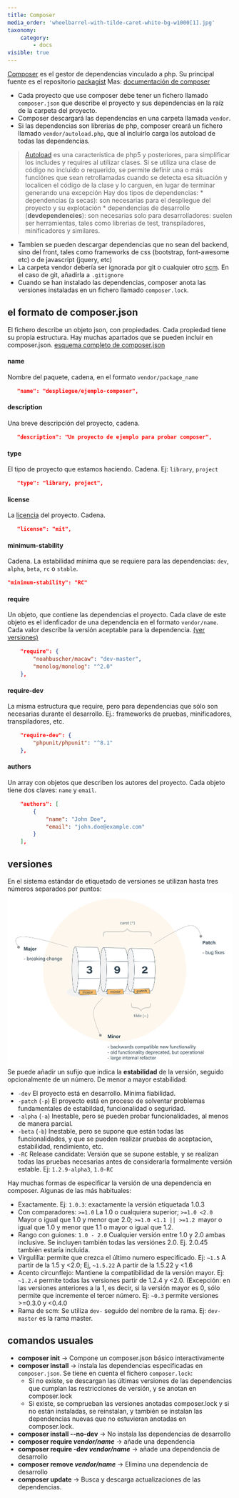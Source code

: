 ```yaml
---
title: Composer
media_order: 'wheelbarrel-with-tilde-caret-white-bg-w1000[1].jpg'
taxonomy:
    category:
        - docs
visible: true
---
```


[Composer](https://getcomposer.org) es el gestor de dependencias vinculado a php. Su principal fuente es el repositorio [packagist](https://packagist.org/)
Mas: [documentación de composer](https://getcomposer.org/doc/)

* Cada proyecto que use composer debe tener un fichero llamado `composer.json` que describe el proyecto y sus dependencias en la raíz de la carpeta del proyecto.
* Composer descargará las dependencias en una carpeta llamada  `vendor`.
* Si las dependencias son librerias de php, composer creará un fichero llamado `vendor/autoload.php`, que al incluirlo carga los autoload de todas las dependencias.
> [Autoload](https://developer.hyvor.com/php/autoload-classes-namespaces) es una característica de php5 y posteriores, para simplificar los includes y requires al utilizar clases.
> Si se utiliza una clase de código no incluido o requerido, se permite definir una o más funciónes que sean retrollamadas cuando se detecta esa situación y
> localicen el código de la clase y lo carguen, en lugar de terminar generando una excepción
Hay dos tipos de dependencias:
    * dependencias (a secas): son necesarias para el despliegue del proyecto y su explotación
    * dependencias de desarrollo (**devdependencies**): son necesarias solo para desarrolladores: suelen ser herramientas, tales como librerias de test, transpiladores, minificadores y similares.
* Tambien se pueden descargar dependencias que no sean del backend, sino del front, tales como frameworks de css (bootstrap, font-awesome etc) o de javascript (jquery, etc)
* La carpeta vendor debería ser ignorada por git o cualquier otro <abbr title="source code manager">scm</abbr>. En el caso de git, añadirla a `.gitignore`
* Cuando se han instalado las dependencias, composer anota las versiones instaladas en un fichero llamado `composer.lock`.

## el formato de composer.json
El fichero describe un objeto json, con propiedades. Cada propiedad tiene su propia estructura. Hay muchas apartados que se pueden incluir en composer.json. [esquema completo de composer.json](https://getcomposer.org/doc/04-schema.md)

#### name
Nombre del paquete, cadena, en el formato `vendor/package_name`
```json
   "name": "despliegue/ejemplo-composer",
```

#### description
Una breve descripción del proyecto, cadena.
```json
   "description": "Un proyecto de ejemplo para probar composer",
```
#### type
El tipo de proyecto que estamos haciendo. Cadena. Ej: `library`, `project`
```json
   "type": "library, project",
```
#### license
La [licencia](https://spdx.org/licenses/) del proyecto. Cadena.
```json   
   "license": "mit",
```

#### minimum-stability
Cadena. La estabilidad mínima que se requiere para las dependencias: `dev`, `alpha`, `beta`, `rc` o `stable`.
```json
"minimum-stability": "RC"
```

#### require
Un objeto, que contiene las dependencias el proyecto. Cada clave de este objeto es el idenficador de una dependencia en el formato `vendor/name`. Cada valor describe la versión aceptable para la dependencia. [(ver versiones)](Versiones)
```json
    "require": {
        "noahbuscher/macaw": "dev-master",
        "monolog/monolog": "^2.0"
    },
```

#### require-dev
La misma estructura que require, pero para dependencias que sólo son necesarias durante el desarrollo. Ej.: frameworks de pruebas, minificadores, transpiladores, etc.
```json
    "require-dev": {
        "phpunit/phpunit": "^8.1"
    },
```
#### authors
Un array con objetos que describen los autores del proyecto. Cada objeto tiene dos claves: `name` y `email`.
```json
    "authors": [
        {
            "name": "John Doe",
            "email": "john.doe@example.com"
        }
    ],
```

## versiones

En el sistema estándar de etiquetado de versiones se utilizan hasta tres números separados por puntos:
![Standard version system](wheelbarrel-with-tilde-caret-white-bg-w1000%5B1%5D.jpg)
Se puede añadir un sufijo que indica la **estabilidad** de la versión, seguido opcionalmente de un número. De menor a mayor estabilidad:
* `-dev` El proyecto está en desarrollo. Mínima fiabilidad.
* `-patch` (`-p`) El proyecto está en proceso de solventar problemas fundamentales de estabildad, funcionalidad o seguridad.
* `-alpha` (`-a`) Inestable, pero se pueden probar funcionalidades, al menos de manera parcial.
* `-beta` (`-b`) Inestable, pero se supone que están todas las funcionalidades, y que se pueden realizar pruebas de aceptacion, estabilidad, rendimiento, etc.
* `-RC` Release candidate: Versión que se supone estable, y se realizan todas las pruebas necesarias antes de considerarla formalmente versión estable.
Ej: `1.2.9-alpha3`, `1.0-RC`

Hay muchas formas de especificar la versión de una dependencia en composer. Algunas de las más habituales:
* Exactamente. Ej: `1.0.3`: exactamente la versión etiquetada 1.0.3
* Con comparadores: `>=1.0` La 1.0 o cualquiera superior; `>=1.0 <2.0` Mayor o igual que 1.0 y menor que 2.0; `>=1.0 <1.1 || >=1.2 `mayor o igual que 1.0 y menor que 1.1 o mayor o igual que 1.2.
* Rango con guiones: `1.0 - 2.0` Cualquier versión entre 1.0 y 2.0 ambas inclusive. Se incluyen también todas las versiónes 2.0. Ej. 2.0.45 también estaría incluida.
* Virgulilla: permite que crezca el último numero especificado. Ej: `~1.5` A partir de la 1.5 y <2.0; Ej, `~1.5.22` A partir de la 1.5.22 y <1.6
* Acento circunflejo: Mantiene la compatibilidad de la versión mayor. Ej: `~1.2.4` permite todas las versiones partir de 1.2.4 y <2.0. (Excepción: en las versiones anteriores a la 1, es decir, si la versión mayor es 0, sólo permite que incremente el tercer número. Ej: `~0.3` permite versiones >=0.3.0 y <0.4.0
* Rama de scm: Se utiliza `dev-` seguido del nombre de la rama. Ej: `dev-master` es la rama master.

## comandos usuales

* **composer init** → Compone un composer.json básico interactivamente
* **composer install** → instala las dependencias especificadas en `composer.json`. Se tiene en cuenta el fichero `composer.lock`:
    * Si no existe, se descargan las últimas versiones de las dependencias que cumplan las restricciones de versión, y se anotan en composer.lock
    * Si existe, se comprueban las versiones anotadas composer.lock y si no están instaladas, se reinstalan, y también se instalan las dependencias nuevas que no estuvieran anotadas en composer.lock.
* **composer install --no-dev** → No instala las dependencias de desarrollo
* **composer require _vendor/name_** → añade una dependencia
* **composer require -dev _vendor/name_** → añade una dependencia de desarrollo
* **composer remove _vendor/name_** → Elimina una dependencia de desarrollo
* **composer update** → Busca y descarga actualizaciones de las dependencias.





